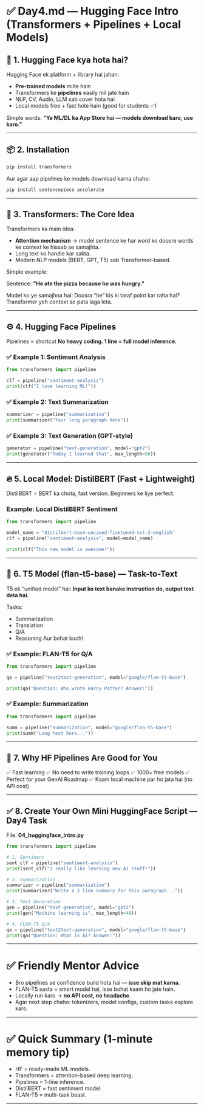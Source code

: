 # ✅ **Day4.md — Hugging Face Intro (Transformers + Pipelines + Local Models)**

## 🧠 **1. Hugging Face kya hota hai?**

Hugging Face ek platform + library hai jahan:

* **Pre-trained models** milte hain
* Transformers ke **pipelines** easily mil jate hain
* NLP, CV, Audio, LLM sab cover hota hai
* Local models free + fast hote hain (good for students ✅)

Simple words:
**"Ye ML/DL ka App Store hai — models download karo, use karo."**

---

## 📦 **2. Installation**

```bash
pip install transformers
```

Aur agar aap pipelines ke models download karna chaho:

```bash
pip install sentencepiece accelerate
```

---

## 🚀 **3. Transformers: The Core Idea**

Transformers ka main idea:

* **Attention mechanism** → model sentence ke har word ko doosre words ke context ke hissab se samajhta.
* Long text ko handle kar sakta.
* Modern NLP models (BERT, GPT, T5) sab Transformer-based.

Simple example:

Sentence:
**"He ate the pizza because he was hungry."**

Model ko ye samajhna hai:
Doosra “he” kis ki taraf point kar raha hai?
Transformer yeh context se pata laga leta.

---

## ⚙️ **4. Hugging Face Pipelines**

Pipelines = shortcut
**No heavy coding. 1 line = full model inference.**

### ✅ Example 1: Sentiment Analysis

```python
from transformers import pipeline

clf = pipeline("sentiment-analysis")
print(clf("I love learning ML!"))
```

### ✅ Example 2: Text Summarization

```python
summarizer = pipeline("summarization")
print(summarizer("Your long paragraph here"))
```

### ✅ Example 3: Text Generation (GPT-style)

```python
generator = pipeline("text-generation", model="gpt2")
print(generator("Today I learned that", max_length=50))
```

---

## 🔥 **5. Local Model: DistilBERT (Fast + Lightweight)**

DistilBERT = BERT ka chota, fast version.
Beginners ke liye perfect.

### Example: Local DistilBERT Sentiment

```python
from transformers import pipeline

model_name = "distilbert-base-uncased-finetuned-sst-2-english"
clf = pipeline("sentiment-analysis", model=model_name)

print(clf("This new model is awesome!"))
```

---

## 🧠 **6. T5 Model (flan-t5-base) — Task-to-Text**

T5 ek “unified model” hai:
**Input ko text banake instruction do, output text deta hai.**

Tasks:

* Summarization
* Translation
* Q/A
* Reasoning
  Aur bohat kuch!

### ✅ Example: FLAN-T5 for Q/A

```python
from transformers import pipeline

qa = pipeline("text2text-generation", model="google/flan-t5-base")

print(qa("Question: Who wrote Harry Potter? Answer:"))
```

### ✅ Example: Summarization

```python
from transformers import pipeline

summ = pipeline("summarization", model="google/flan-t5-base")
print(summ("Long text here..."))
```

---

## 🧩 **7. Why HF Pipelines Are Good for You**

✅ Fast learning
✅ No need to write training loops
✅ 1000+ free models
✅ Perfect for your GenAI Roadmap
✅ Kaam local machine par ho jata hai (no API cost)

---

## ✅ **8. Create Your Own Mini HuggingFace Script — Day4 Task**

File: **04_huggingface_intro.py**

```python
from transformers import pipeline

# 1. Sentiment
sent_clf = pipeline("sentiment-analysis")
print(sent_clf("I really like learning new AI stuff!"))

# 2. Summarization
summarizer = pipeline("summarization")
print(summarizer("Write a 2 line summary for this paragraph..."))

# 3. Text Generation
gen = pipeline("text-generation", model="gpt2")
print(gen("Machine learning is", max_length=40))

# 4. FLAN-T5 Q/A
qa = pipeline("text2text-generation", model="google/flan-t5-base")
print(qa("Question: What is AI? Answer:"))
```

---

# ✅ **Friendly Mentor Advice**

* Bro pipelines se confidence build hota hai — **isse skip mat karna**.
* FLAN-T5 sasta + smart model hai, isse bohat kaam ho jate hain.
* Locally run karo → **no API cost, no headache**.
* Agar next step chaho: tokenizers, model configs, custom tasks explore karo.

---

# ✅ **Quick Summary (1-minute memory tip)**

* HF = ready-made ML models.
* Transformers = attention-based deep learning.
* Pipelines = 1-line inference.
* DistilBERT = fast sentiment model.
* FLAN-T5 = multi-task beast.

---